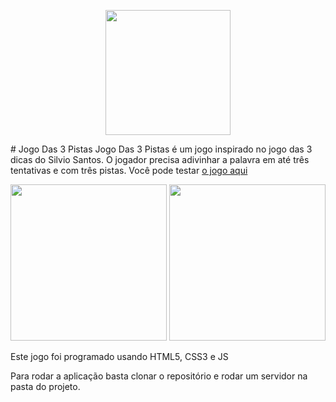 <p align="center">
  <img src="https://i.imgur.com/eW7iOcr.png" width="200px" height="auto" />
</p>
# Jogo Das 3 Pistas
Jogo Das 3 Pistas é um jogo inspirado no jogo das 3 dicas do Silvio Santos.
O jogador precisa adivinhar a palavra em até três tentativas e com três pistas.
Você pode testar <a href="https://jogarjogos.com.br/jogos/3pistas/">o jogo aqui</a>
<br />

<p align="center">
  <img src="https://i.imgur.com/QKPSBuc.png" width="250px" height="auto" />
  <img src="https://i.imgur.com/5jexQG5.png" width="250px" height="auto" />
</p>

Este jogo foi programado usando HTML5, CSS3 e JS <br>

Para rodar a aplicação basta clonar o repositório e rodar um servidor na pasta do projeto.
